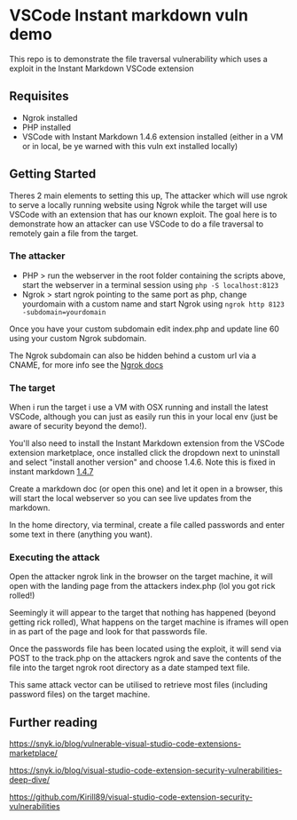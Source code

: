 # VSCode Instant markdown vuln demo 
This repo is to demonstrate the file traversal vulnerability which uses a exploit in the Instant Markdown VSCode extension 

## Requisites 
- Ngrok installed 
- PHP installed
- VSCode with Instant Markdown 1.4.6 extension installed (either in a VM or in local, be ye warned with this vuln ext installed locally) 

## Getting Started 
Theres 2 main elements to setting this up, The attacker which will use ngrok to serve a locally running website using Ngrok while the target will use VSCode with an extension that has our known exploit. The goal here is to demonstrate how an attacker can use VSCode to do a file traversal to remotely gain a file from the target. 

### The attacker
- PHP > run the webserver in the root folder containing the scripts above, start the webserver in a terminal session using `php -S localhost:8123`
- Ngrok > start ngrok pointing to the same port as php, change yourdomain with a custom name and start Ngrok using `ngrok http 8123 -subdomain=yourdomain` 

Once you have your custom subdomain edit index.php and update line 60 using your custom Ngrok subdomain. 

The Ngrok subdomain can also be hidden behind a custom url via a CNAME, for more info see the [Ngrok docs](https://ngrok.com/docs)

### The target 
When i run the target i use a VM with OSX running and install the latest VSCode, although you can just as easily run this in your local env (just be aware of security beyond the demo!).

You'll also need to install the Instant Markdown extension from the VSCode extension marketplace, once installed click the dropdown next to uninstall and select "install another version" and choose 1.4.6. Note this is fixed in instant markdown [1.4.7](https://github.com/dbankier/vscode-instant-markdown/commit/a7701721c8ba33f45baec635a38447f63e4520ce)

Create a markdown doc (or open this one) and let it open in a browser, this will start the local webserver so you can see live updates from the markdown.

In the home directory, via terminal, create a file called passwords and enter some text in there (anything you want). 

### Executing the attack 
Open the attacker ngrok link in the browser on the target machine, it will open with the landing page from the attackers index.php (lol you got rick rolled!)

Seemingly it will appear to the target that nothing has happened (beyond getting rick rolled), What happens on the target machine is iframes will open in as part of the page and look for that passwords file. 

Once the passwords file has been located using the exploit, it will send via POST to the track.php on the attackers ngrok and save the contents of the file into the target ngrok root directory as a date stamped text file.

This same attack vector can be utilised to retrieve most files (including password files) on the target machine. 

## Further reading 

https://snyk.io/blog/vulnerable-visual-studio-code-extensions-marketplace/

https://snyk.io/blog/visual-studio-code-extension-security-vulnerabilities-deep-dive/

https://github.com/Kirill89/visual-studio-code-extension-security-vulnerabilities
